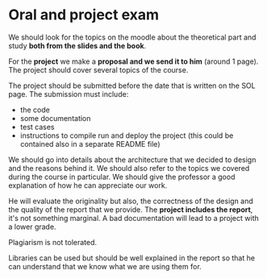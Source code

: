 # Oral and project exam

We should look for the topics on the moodle about the theoretical part and study **both from the slides and the book**.

For the **project** we make a **proposal and we send it to him** (around 1 page). The project should cover several topics of the course.

The project should be submitted before the date that is written on the SOL page. The submission must include:

- the code
- some documentation
- test cases
- instructions to compile run and deploy the project (this could be contained also in a separate README file)

We should go into details about the architecture that we decided to design and the reasons behind it. We should also refer to the topics we covered during the course in particular. We should give the professor a good explanation of how he can appreciate our work.

He will evaluate the originality but also, the correctness of the design and the quality of the report that we provide. The **project includes the report**, it's not something marginal. A bad documentation will lead to a project with a lower grade.

Plagiarism is not tolerated.

Libraries can be used but should be well explained in the report so that he can understand that we know what we are using them for.
